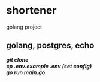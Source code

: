 # shortener
golang project

<b>golang, postgres, echo<b>
---------------------
<i>git clone</i><br>
<i>cp .env.example .env (set config)</i><br>
<i>go run main.go</i><br>
